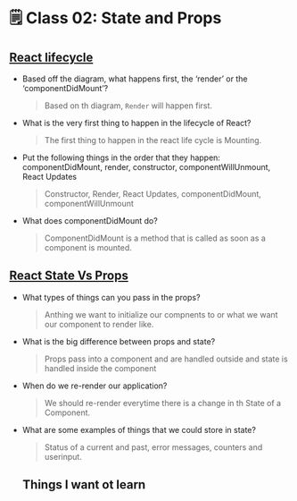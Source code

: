 # 🗒️ Class 02: State and Props

## [React lifecycle](https://medium.com/@joshuablankenshipnola/react-component-lifecycle-events-cb77e670a093)

- Based off the diagram, what happens first, the ‘render’ or the ‘componentDidMount’?
  > Based on th diagram, `Render` will happen first.

- What is the very first thing to happen in the lifecycle of React?
  > The first thing to happen in the react life cycle is Mounting.

- Put the following things in the order that they happen: componentDidMount, render, constructor, componentWillUnmount, React Updates
  > Constructor,  Render, React Updates, componentDidMount, componentWillUnmount

- What does componentDidMount do?
  > ComponentDidMount is a method that is called as soon as a component is mounted. 

## [React State Vs Props](https://www.youtube.com/watch?v=IYvD9oBCuJI)

- What types of things can you pass in the props?
  > Anthing we want  to initialize our compnents to or what we want our component to render like.

- What is the big difference between props and state?
  > Props pass into a component and are handled outside and state is handled inside the component

- When do we re-render our application?
  > We should re-render everytime there is a change in th State of a Component.

- What are some examples of things that we could store in state?
  >  Status of a current and past, error messages, counters and userinput.

  ## Things I want ot learn

